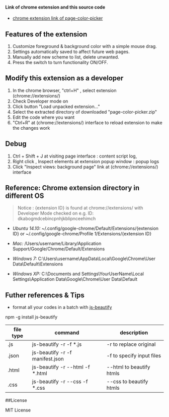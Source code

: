 #### Link of chrome extension and this source code
 * [chrome extension link of page-color-picker](https://chrome.google.com/webstore/detail/dkabogmdcebincpnhjkblipnceehimch)


## Features of the extension
1.  Customize foreground & background color with a simple mouse drag.
2.  Settings automatically saved to affect future web pages.
3.  Manually add new scheme to list, delete unwanted.
4.  Press the switch to turn functionality ON/OFF.

## Modify this extension as a developer
1. In the chrome browser,  "ctrl+H" , select extension (chrome://extensions/)
2. Check Developer mode on
3. Click button "Load unpacked extension..."
4. Select the extracted directory of downloaded "page-color-picker.zip"
5. Edit the code  where you want
6. "Ctrl+R" at  (chrome://extensions/) interface to reload extension to make the changes work

## Debug
1. Ctrl + Shift + J at visiting page interface : content script log,
2. Right click , Inspect elements at extension popup window :  popup logs
3. Click "Inspect views: background page" link at  (chrome://extensions/) interface 


## Reference: Chrome extension directory in different OS 

> Notice :   {extension ID} is found at chrome://extensions/ with Developer Mode checked on
> e.g. ID: dkabogmdcebincpnhjkblipnceehimch

* *Ubuntu 14.10:*
~/.config/google-chrome/Default/Extensions/{extension ID}  or 
~/.config/google-chrome/Profile 1/Extensions/{extension ID}

* *Mac:*
/Users/username/Library/Application Support/Google/Chrome/Default/Extensions

* *Windows 7:*
C:\Users\username\AppData\Local\Google\Chrome\User Data\Default\Extensions

* *Windows XP:*
C:\Documents and Settings\YourUserName\Local Settings\Application Data\Google\Chrome\User Data\Default

## Futher references & Tips
* format all your codes in a batch with [js-beautify](https://github.com/beautify-web/js-beautify)

npm -g install js-beautify

file type | command | description
------------ | -------------| -------------
.js | js-beautify -r -f *.js |  -r to replace original 
.json | js-beautify -r -f manifest.json|  -f to specify input files
.html | js-beautify -r --html -f *.html |  --html to beautify htmls
.css | js-beautify -r --css -f *.css |  --css to beautify htmls

##License

MIT License
